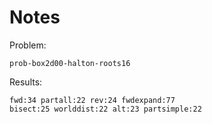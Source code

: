 Notes
=====

Problem:

    prob-box2d00-halton-roots16

Results:

    fwd:34 partall:22 rev:24 fwdexpand:77
    bisect:25 worlddist:22 alt:23 partsimple:22

